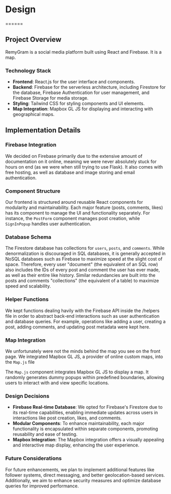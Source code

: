 # Design
======

## Project Overview

RemyGram is a social media platform built using React and Firebase. It is a map.

### Technology Stack

- **Frontend**: React.js for the user interface and components.
- **Backend**: Firebase for the serverless architecture, including Firestore for the database, Firebase Authentication for user management, and Firebase Storage for media storage.
- **Styling**: Tailwind CSS for styling components and UI elements.
- **Map Integration**: Mapbox GL JS for displaying and interacting with geographical maps.

## Implementation Details

### Firebase Integration

We decided on Firebase primarily due to the extensive amount of documentation on it online, meaning we were never absolutely stuck for hours on end (as we were when still trying to use Flask). It also comes with free hosting, as well as database and image storing and email authentication.

### Component Structure

Our frontend is structured around reusable React components for modularity and maintainability. Each major feature (posts, comments, likes) has its component to manage the UI and functionality separately. For instance, the `PostForm` component manages post creation, while `SignInPopup` handles user authentication.

### Database Schema

The Firestore database has collections for `users`, `posts`, and `comments`. While denormalization is discouraged in SQL databases, it is generally accepted in NoSQL databases such as Firebase to maximize speed at the slight cost of space. Therefore, every user "document" (the equivalent of an SQL row) also includes the IDs of every post and comment the user has ever made, as well as their entire like history. Similar redundancies are built into the posts and comments "collections" (the equivalent of a table) to maximize speed and scalability.

### Helper Functions

We kept functions dealing havily with the Firebase API inside the /helpers file in order to abstract back-end interactions such as user authentication and database queries. For example, operations like adding a user, creating a post, adding comments, and updating post metadata were kept here.

### Map Integration

We unfortunately were not the minds behind the map you see on the front page. We integrated Mapbox GL JS, a provider of online custom maps, into the `Map.js` file 

The `Map.js` component integrates Mapbox GL JS to display a map. It randomly generates dummy popups within predefined boundaries, allowing users to interact with and view specific locations.

### Design Decisions

- **Firebase Real-time Database**: We opted for Firebase's Firestore due to its real-time capabilities, enabling immediate updates across users in interactions like post creation, likes, and comments.
- **Modular Components**: To enhance maintainability, each major functionality is encapsulated within separate components, promoting reusability and ease of testing.
- **Mapbox Integration**: The Mapbox integration offers a visually appealing and interactive map display, enhancing the user experience.

### Future Considerations

For future enhancements, we plan to implement additional features like follower systems, direct messaging, and better geolocation-based services. Additionally, we aim to enhance security measures and optimize database queries for improved performance.
